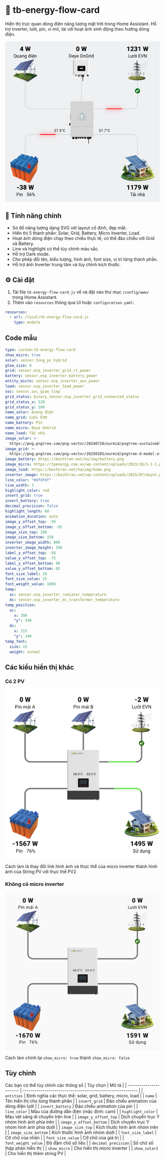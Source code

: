# 🧭 tb-energy-flow-card

Hiển thị trực quan dòng điện năng lượng mặt trời trong Home Assistant. Hỗ trợ inverter, lưới, pin, vi mô, tải với hoạt ảnh sinh động theo hướng dòng điện.

![preview](preview.png)

## 🔧 Tính năng chính

- Sơ đồ năng lượng dạng SVG với layout cố định, đẹp mắt.
- Hiển thị 5 thành phần: Solar, Grid, Battery, Micro Inverter, Load.
- Hoạt ảnh dòng điện chạy theo chiều thực tế, có thể đảo chiều với Grid và Battery.
- Line và highlight có thể tùy chỉnh màu sắc.
- Hỗ trợ Dark mode.
- Cho phép đổi tên, biểu tượng, hình ảnh, font size, vị trí từng thành phần.
- Hỗ trợ ảnh Inverter trung tâm và tùy chỉnh kích thước.

## ⚙️ Cài đặt

1. Tải file `tb-energy-flow-card.js` về và đặt vào thư mục `/config/www/` trong Home Assistant.
2. Thêm vào `resources` thông qua UI hoặc `configuration.yaml`:

```yaml
resources:
  - url: /local/tb-energy-flow-card.js
    type: module
```

## Code mẫu
```yaml
type: custom:tb-energy-flow-card
show_micro: true
solar: sensor.tong_pv_hybrid
glow_size: 8
grid: sensor.esp_inverter_grid_ct_power
battery: sensor.esp_inverter_battery_power
entity_micro: sensor.esp_inverter_aux_power
load: sensor.esp_inverter_load_power
soc: sensor.soc_giao_tiep
grid_status: binary_sensor.esp_inverter_grid_connected_status
grid_status_x: 520
grid_status_y: 180
name_solar: Quang điện
name_grid: Lưới EVN
name_battery: Pin
name_micro: Deye OnGrid
name_load: Tải nhà
image_solar: >-
  https://png.pngtree.com/png-vector/20240720/ourmid/pngtree-sustainable-solar-water-pump-on-transparent-background-png-image_12963933.png
image_grid: >-
  https://png.pngtree.com/png-vector/20250105/ourmid/pngtree-d-model-of-a-steel-transmission-tower-with-power-lines-on-png-image_15054625.png
image_battery: https://bachtran.net/ha/img/battery.png
image_micro: https://tpenergy.com.vn/wp-content/uploads/2023/10/3-1-1.png
image_load: https://bachtran.net/ha/img/home.png
inverter_image: https://bachtran.net/wp-content/uploads/2025/07/deye1.png
line_color: "#dfdfdf"
line_width: 3
highlight_color: red
invert_grid: true
invert_battery: true
decimal_precision: false
highlight_length: 60
animation_duration: auto
image_y_offset_top: -50
image_y_offset_bottom: -95
image_size_top: 100
image_size_bottom: 150
inverter_image_width: 800
inverter_image_height: 200
label_y_offset_top: -50
value_y_offset_top: -75
label_y_offset_bottom: 90
value_y_offset_bottom: 65
font_size_label: 18
font_size_value: 25
font_weight_value: 1000
temp:
  ac: sensor.esp_inverter_radiator_temperature
  dc: sensor.esp_inverter_dc_transformer_temperature
temp_position:
  ac:
    x: 390
    "y": 340
  dc:
    x: 215
    "y": 340
temp_font:
  size: 15
  weight: normal

```
## Các kiểu hiển thị khác

### Có 2 PV
![preview](preview2.png)

Cách làm là thay đổi link hình ảnh và thực thể của micro inverter thành hình ảnh của String PV với thực thể PV2

### Không có micro inverter
![preview](preview3.png)

Cách làm chỉnh lại `show_micro: true` thành `show_micro: false`


## Tùy chỉnh
Các bạn có thể tùy chỉnh các thông số
| Tùy chọn                | Mô tả                                                      |
| ----------------------- | ---------------------------------------------------------- |
| `entities`              | Định nghĩa các thực thể: solar, grid, battery, micro, load |
| `name`                  | Tên hiển thị cho từng thành phần                           |
| `invert_grid`           | Đảo chiều animation của dòng điện lưới                     |
| `invert_battery`        | Đảo chiều animation của pin                                |
| `line_color`            | Màu của đường dẫn điện (mặc định: cam)                     |
| `highlight_color`       | Màu vệt sáng di chuyển trên line                           |
| `image_y_offset_top`    | Dịch chuyển trục Y nhóm hình ảnh phía trên                 |
| `image_y_offset_bottom` | Dịch chuyển trục Y nhóm hình ảnh phía dưới                 |
| `image_size_top`        | Kích thước hình ảnh nhóm trên                              |
| `image_size_bottom`     | Kích thước hình ảnh nhóm dưới                              |
| `font_size_label`       | Cỡ chữ của nhãn                                            |
| `font_size_value`       | Cỡ chữ của giá trị                                         |
| `font_weight_value`     | Độ đậm chữ số liệu                                         |
| `decimal_precision`     | Số chữ số thập phân hiển thị                               |
| `show_micro`            | Cho hiển thị micro inverter                                |
| `show_solar2`           | Cho hiển thị thêm string PV                                |
